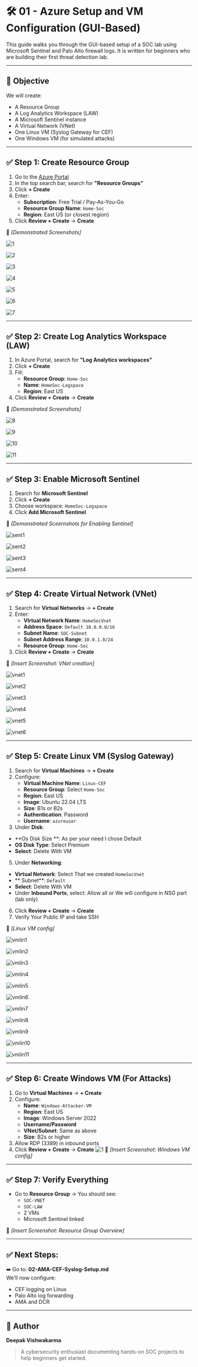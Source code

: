 # 🛠️ 01 - Azure Setup and VM Configuration (GUI-Based)

This guide walks you through the GUI-based setup of a SOC lab using Microsoft Sentinel and Palo Alto firewall logs. It is written for beginners who are building their first threat detection lab.

---

## 🎯 Objective

We will create:
- A Resource Group
- A Log Analytics Workspace (LAW)
- A Microsoft Sentinel instance
- A Virtual Network (VNet)
- One Linux VM (Syslog Gateway for CEF)
- One Windows VM (for simulated attacks)

---

## ✅ Step 1: Create Resource Group

1. Go to the [Azure Portal](https://portal.azure.com)
2. In the top search bar, search for **"Resource Groups"**
3. Click **+ Create**
4. Enter:
   - **Subscription**: Free Trial / Pay-As-You-Go
   - **Resource Group Name**: `Home-Soc`
   - **Region**: East US (or closest region)
5. Click **Review + Create** → **Create**

📸 *[Demonstrated Screenshots]*

![1](https://github.com/Deevish895/SOC-lab-in-Microsoft-Sentinel-on-free-tier/blob/main/Setup-Steps/setup-images/01.Create%20Resource%20Group/1.png)

![2](https://github.com/Deevish895/SOC-lab-in-Microsoft-Sentinel-on-free-tier/blob/main/Setup-Steps/setup-images/01.Create%20Resource%20Group/2.png)

![3](https://github.com/Deevish895/SOC-lab-in-Microsoft-Sentinel-on-free-tier/blob/main/Setup-Steps/setup-images/01.Create%20Resource%20Group/3.png)

![4](https://github.com/Deevish895/SOC-lab-in-Microsoft-Sentinel-on-free-tier/blob/main/Setup-Steps/setup-images/01.Create%20Resource%20Group/4.png)

![5](https://github.com/Deevish895/SOC-lab-in-Microsoft-Sentinel-on-free-tier/blob/main/Setup-Steps/setup-images/01.Create%20Resource%20Group/5.png)

![6](https://github.com/Deevish895/SOC-lab-in-Microsoft-Sentinel-on-free-tier/blob/main/Setup-Steps/setup-images/01.Create%20Resource%20Group/6.png)

![7](https://github.com/Deevish895/SOC-lab-in-Microsoft-Sentinel-on-free-tier/blob/main/Setup-Steps/setup-images/01.Create%20Resource%20Group/7.png)







---

## ✅ Step 2: Create Log Analytics Workspace (LAW)

1. In Azure Portal, search for **"Log Analytics workspaces"**
2. Click **+ Create**
3. Fill:
   - **Resource Group**: `Home-Soc`
   - **Name**: `HomeSoc-Logspace`
   - **Region**: East US
4. Click **Review + Create** → **Create**

📸 *[Demonstrated Screenshots]*

![8](https://github.com/Deevish895/SOC-lab-in-Microsoft-Sentinel-on-free-tier/blob/main/Setup-Steps/setup-images/02.Configure%20Log%20Analytic%20Workspace/8.png)

![9](https://github.com/Deevish895/SOC-lab-in-Microsoft-Sentinel-on-free-tier/blob/main/Setup-Steps/setup-images/02.Configure%20Log%20Analytic%20Workspace/9.png)

![10](https://github.com/Deevish895/SOC-lab-in-Microsoft-Sentinel-on-free-tier/blob/main/Setup-Steps/setup-images/02.Configure%20Log%20Analytic%20Workspace/10.png)

![11](https://github.com/Deevish895/SOC-lab-in-Microsoft-Sentinel-on-free-tier/blob/main/Setup-Steps/setup-images/02.Configure%20Log%20Analytic%20Workspace/11.png)

---

## ✅ Step 3: Enable Microsoft Sentinel

1. Search for **Microsoft Sentinel**
2. Click **+ Create**
3. Choose workspace: `HomeSoc-Logspace`
4. Click **Add Microsoft Sentinel**

📸 *[Demonstrated Sceernshots for Enabling Sentinel]*

   ![sent1](https://github.com/Deevish895/SOC-lab-in-Microsoft-Sentinel-on-free-tier/blob/main/Setup-Steps/setup-images/03.Configure%20Sentinel/sent1.png)

   ![sent2](https://github.com/Deevish895/SOC-lab-in-Microsoft-Sentinel-on-free-tier/blob/main/Setup-Steps/setup-images/03.Configure%20Sentinel/sent2.png)

   ![sent3](https://github.com/Deevish895/SOC-lab-in-Microsoft-Sentinel-on-free-tier/blob/main/Setup-Steps/setup-images/03.Configure%20Sentinel/sent3.png)

   ![sent4](https://github.com/Deevish895/SOC-lab-in-Microsoft-Sentinel-on-free-tier/blob/main/Setup-Steps/setup-images/03.Configure%20Sentinel/sent4.png)

   


---

## ✅ Step 4: Create Virtual Network (VNet)

1. Search for **Virtual Networks** → **+ Create**
2. Enter:
   - **VIrtual Network Name**: `HomeSocVnet`
   - **Address Space**: `Default 10.0.0.0/16`
   - **Subnet Name**: `SOC-Subnet`
   - **Subnet Address Range**: `10.0.1.0/24`
   - **Resource Group**: `Home-Soc`
3. Click **Review + Create** → **Create**

📸 *[Insert Screenshot: VNet creation]*

![vnet1](https://github.com/Deevish895/SOC-lab-in-Microsoft-Sentinel-on-free-tier/blob/main/Setup-Steps/setup-images/04.Configure%20Virtual%20Network/vnet1.png)

![vnet2](https://github.com/Deevish895/SOC-lab-in-Microsoft-Sentinel-on-free-tier/blob/main/Setup-Steps/setup-images/04.Configure%20Virtual%20Network/vnet2.png)

![vnet3](https://github.com/Deevish895/SOC-lab-in-Microsoft-Sentinel-on-free-tier/blob/main/Setup-Steps/setup-images/04.Configure%20Virtual%20Network/vnet3.png)

![vnet4](https://github.com/Deevish895/SOC-lab-in-Microsoft-Sentinel-on-free-tier/blob/main/Setup-Steps/setup-images/04.Configure%20Virtual%20Network/vnet4.png)

![vnet5](https://github.com/Deevish895/SOC-lab-in-Microsoft-Sentinel-on-free-tier/blob/main/Setup-Steps/setup-images/04.Configure%20Virtual%20Network/vnet5.png)

![vnet6](https://github.com/Deevish895/SOC-lab-in-Microsoft-Sentinel-on-free-tier/blob/main/Setup-Steps/setup-images/04.Configure%20Virtual%20Network/vnet6.png)


---

## ✅ Step 5: Create Linux VM (Syslog Gateway)

1. Search for **Virtual Machines** → **+ Create**
2. Configure:
   - **Virtual Machine Name**: `Linux-CEF`
   - **Resource Group**: Select `Home-Soc`
   - **Region**: East US
   - **Image**: Ubuntu 22.04 LTS
   - **Size**: B1s or B2s
   - **Authentication**: Password
   - **Username**: `azureuser`
4.  Under **Disk**:
   - **Os Disk Size **: As per your need I chose Default
   - **OS Disk Type**: Select Premium
   - **Select**: Delete With VM
5.  Under **Networking**:
   - **Virtual Network**: Select That we created `HomeSocVnet`
   - ** Subnet**: `Default`
   - **Select**: Delete With VM
   -  Under **Inbound Ports**, select: Allow all or We will configure in NSG part (lab only)
6. Click **Review + Create** → **Create**
7. Verify Your Public IP and take SSH

📸 *[Linux VM config]*

![vmlin1](https://github.com/Deevish895/SOC-lab-in-Microsoft-Sentinel-on-free-tier/blob/main/Setup-Steps/setup-images/06.Configure%20Linux%20VM/vmlin1.png)

![vmlin2](https://github.com/Deevish895/SOC-lab-in-Microsoft-Sentinel-on-free-tier/blob/main/Setup-Steps/setup-images/06.Configure%20Linux%20VM/vmlin2.png)

![vmlin3](https://github.com/Deevish895/SOC-lab-in-Microsoft-Sentinel-on-free-tier/blob/main/Setup-Steps/setup-images/06.Configure%20Linux%20VM/vmlin3.png)

![vmlin4](https://github.com/Deevish895/SOC-lab-in-Microsoft-Sentinel-on-free-tier/blob/main/Setup-Steps/setup-images/06.Configure%20Linux%20VM/vmlin4.png)

![vmlin5](https://github.com/Deevish895/SOC-lab-in-Microsoft-Sentinel-on-free-tier/blob/main/Setup-Steps/setup-images/06.Configure%20Linux%20VM/vmlin5.png)

![vmlin6](https://github.com/Deevish895/SOC-lab-in-Microsoft-Sentinel-on-free-tier/blob/main/Setup-Steps/setup-images/06.Configure%20Linux%20VM/vmlin6.png)

![vmlin7](https://github.com/Deevish895/SOC-lab-in-Microsoft-Sentinel-on-free-tier/blob/main/Setup-Steps/setup-images/06.Configure%20Linux%20VM/vmlin7.png)

![vmlin8](https://github.com/Deevish895/SOC-lab-in-Microsoft-Sentinel-on-free-tier/blob/main/Setup-Steps/setup-images/06.Configure%20Linux%20VM/vmlin8.png)

![vmlin9](https://github.com/Deevish895/SOC-lab-in-Microsoft-Sentinel-on-free-tier/blob/main/Setup-Steps/setup-images/06.Configure%20Linux%20VM/vmlin9.png)

![vmlin10](https://github.com/Deevish895/SOC-lab-in-Microsoft-Sentinel-on-free-tier/blob/main/Setup-Steps/setup-images/06.Configure%20Linux%20VM/vmlinVerify.png)

![vmlin11](https://github.com/Deevish895/SOC-lab-in-Microsoft-Sentinel-on-free-tier/blob/main/Setup-Steps/setup-images/06.Configure%20Linux%20VM/vmlinVerify2.png)




---

## ✅ Step 6: Create Windows VM (For Attacks)

1. Go to **Virtual Machines** → **+ Create**
2. Configure:
   - **Name**: `Windows-Attacker-VM`
   - **Region**: East US
   - **Image**: Windows Server 2022
   - **Username/Password**
   - **VNet/Subnet**: Same as above
   - **Size**: B2s or higher
3. Allow RDP (3389) in inbound ports
4. Click **Review + Create** → **Create**
![1](https://github.com/Deevish895/SOC-lab-in-Microsoft-Sentinel-on-free-tier/blob/main/Setup-Steps/setup-images/05.Configure%20Windows%20VM/vm1.png)
📸 *[Insert Screenshot: Windows VM config]*

---

## ✅ Step 7: Verify Everything

- Go to **Resource Group** → You should see:
   - `SOC-VNET`
   - `SOC-LAW`
   - 2 VMs
   - Microsoft Sentinel linked

📸 *[Insert Screenshot: Resource Group Overview]*

---

## ✅ Next Steps:

➡️ Go to: **02-AMA-CEF-Syslog-Setup.md**  
We’ll now configure:
- CEF logging on Linux
- Palo Alto log forwarding
- AMA and DCR

---

## 🙌 Author

**Deepak Vishwakarma**  
> A cybersecurity enthusiast documenting hands-on SOC projects to help beginners get started.

